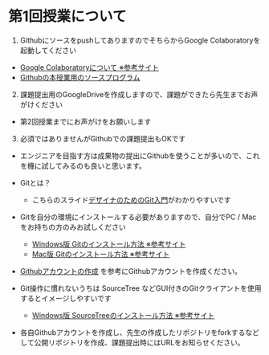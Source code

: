# 第1回授業について

1. GithubにソースをpushしてありますのでそちらからGoogle Colaboratoryを起動してください
- [Google Colaboratoryについて ※参考サイト](https://aiacademy.jp/media/?p=1037)
- [Githubの本授業用のソースプログラム](https://github.com/YasuharuSuzuki/22-2nd_programing1/tree/main/01_setup)

2. 課題提出用のGoogleDriveを作成しますので、課題ができたら先生までお声がけください
- 第2回授業までにお声がけをお願いします

3. 必須ではありませんがGithubでの課題提出もOKです
- エンジニアを目指す方は成果物の提出にGithubを使うことが多いので、これを機に試してみるのも良いと思います。
- Gitとは？
  - こちらのスライド[デザイナのためのGit入門](https://www.slideshare.net/dsuket/git-16343460)がわかりやすいです

- Gitを自分の環境にインストールする必要がありますので、自分でPC / Mac をお持ちの方のみお試しください
  - [Windows版 Gitのインストール方法 ※参考サイト](https://www.curict.com/item/60/60bfe0e.html)
  - [Mac版 Gitのインストール方法 ※参考サイト](https://tracpath.com/bootcamp/git-install-to-mac.html)

- [Githubアカウントの作成](omake/GitHubアカウント作成.md) を参考にGithubアカウントを作成ください。

- Git操作に慣れないうちは SourceTree などGUI付きのGitクライアントを使用するとイメージしやすいです
  - [Windows版 SourceTreeのインストール方法 ※参考サイト](https://tracpath.com/bootcamp/learning_git_sourcetree.html)

- 各自Githubアカウントを作成し、先生の作成したリポジトリをforkするなどして公開リポジトリを作成、課題提出時にはURLをお知らせください。

